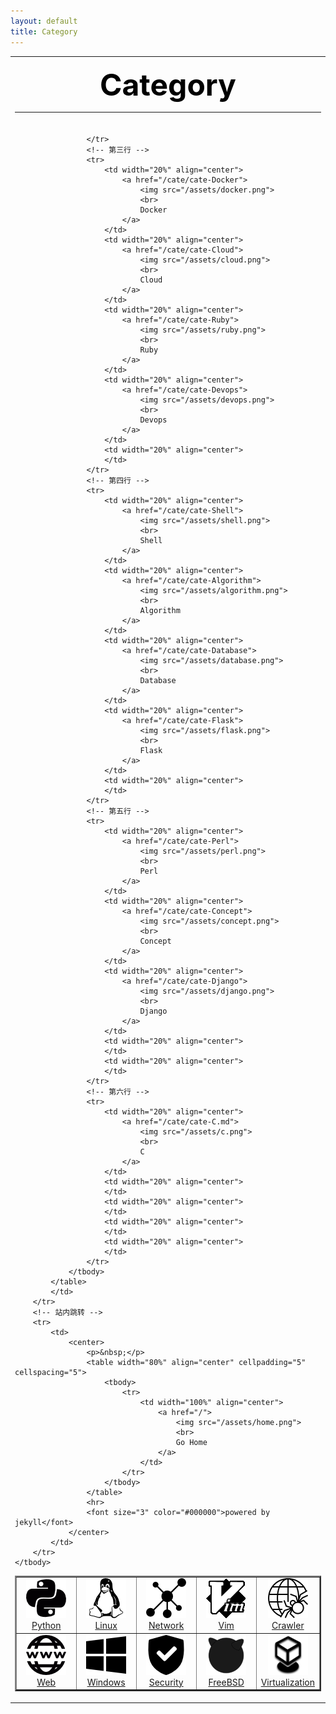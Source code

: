 ```yaml
---
layout: default
title: Category
---
```

<table align="center" border="0" width="70%">
	<tbody>
		<!-- 标题 -->
		<tr>
			<td >
				<p align="center">
					<font size="7" color="#000000">
						<b>Category</b>
					</font>
				</p>
				<hr>
			</td>
		</tr>
		<!-- 具体分类 -->
		<tr>
			<td>
			<table border="2px" width="80%" align="center" cellpadding="5" cellspacing="5">
				<tbody>
					<!-- 第一行 -->
					<tr>
						<td width="20%" align="center">
							<a href="/cate/cate-Python">
								<img src="/assets/python.png" border="0">
								<br>
								Python
							</a>
						</td>
						<td width="20%" align="center">
							<a href="/cate/cate-Linux">
								<img src="/assets/linux.png" border="0">
								<br>
								Linux
							</a>
						</td>
						<td width="20%" align="center">
							<a href="/cate/cate-Network">
								<img src="/assets/network.png">
								<br>
								Network
							</a>
						</td>
						<td width="20%" align="center">
							<a href="/cate/cate-Vim">
								<img src="/assets/vim.png">
								<br>
								Vim
							</a>
						</td>
						<td width="20%" align="center">
							<a href="/cate/cate-Crawler">
								<img src="/assets/crawler.png">
								<br>
								Crawler
							</a>
						</td>
					</tr>
					<!-- 第二行 -->
					<tr>
						<td width="20%" align="center">
							<a href="/cate/cate-Web">
								<img src="/assets/web.png" border="0">
								<br>
								Web
							</a>
						</td>
						<td width="20%" align="center">
							<a href="/cate/cate-Windows">
								<img src="/assets/windows.png" border="0">
								<br>
								Windows
							</a>
						</td>
						<td width="20%" align="center">
							<a href="/cate/cate-Security">
								<img src="/assets/secure.png">
								<br>
								Security
							</a>
						</td>
						<td width="20%" align="center">
							<a href="/cate/cate-FreeBSD">
								<img src="/assets/freebsd.png">
								<br>
								FreeBSD
							</a>
						</td>
						<td width="20%" align="center">
							<a href="/cate/cate-Virtualization">
								<img src="/assets/virtualization.png">
								<br>
								Virtualization
							</a>
						</td>
						
					</tr>
					<!-- 第三行 -->
					<tr>
						<td width="20%" align="center">
							<a href="/cate/cate-Docker">
								<img src="/assets/docker.png">
								<br>
								Docker
							</a>
						</td>
						<td width="20%" align="center">
							<a href="/cate/cate-Cloud">
								<img src="/assets/cloud.png">
								<br>
								Cloud
							</a>
						</td>
						<td width="20%" align="center">
							<a href="/cate/cate-Ruby">
								<img src="/assets/ruby.png">
								<br>
								Ruby
							</a>
						</td>
						<td width="20%" align="center">
							<a href="/cate/cate-Devops">
								<img src="/assets/devops.png">
								<br>
								Devops
							</a>
						</td>
						<td width="20%" align="center">
						</td>
					</tr>
					<!-- 第四行 -->
					<tr>
						<td width="20%" align="center">
							<a href="/cate/cate-Shell">
								<img src="/assets/shell.png">
								<br>
								Shell
							</a>
						</td>
						<td width="20%" align="center">
							<a href="/cate/cate-Algorithm">
								<img src="/assets/algorithm.png">
								<br>
								Algorithm
							</a>
						</td>
						<td width="20%" align="center">
							<a href="/cate/cate-Database">
								<img src="/assets/database.png">
								<br>
								Database
							</a>
						</td>
						<td width="20%" align="center">
							<a href="/cate/cate-Flask">
								<img src="/assets/flask.png">
								<br>
								Flask
							</a>
						</td>
						<td width="20%" align="center">
						</td>
					</tr>
					<!-- 第五行 -->
					<tr>
						<td width="20%" align="center">
							<a href="/cate/cate-Perl">
								<img src="/assets/perl.png">
								<br>
								Perl
							</a>
						</td>
						<td width="20%" align="center">
							<a href="/cate/cate-Concept">
								<img src="/assets/concept.png">
								<br>
								Concept
							</a>
						</td>
						<td width="20%" align="center">
							<a href="/cate/cate-Django">
								<img src="/assets/django.png">
								<br>
								Django
							</a>
						</td>
						<td width="20%" align="center">
						</td>
						<td width="20%" align="center">
						</td>
					</tr>
					<!-- 第六行 -->
					<tr>
						<td width="20%" align="center">
							<a href="/cate/cate-C.md">
								<img src="/assets/c.png">
								<br>
								C
							</a>
						</td>
						<td width="20%" align="center">
						</td>
						<td width="20%" align="center">
						</td>
						<td width="20%" align="center">
						</td>
						<td width="20%" align="center">
						</td>
					</tr>
				</tbody>
			</table>
			</td>
		</tr>
		<!-- 站内跳转 -->
		<tr>
			<td>
				<center>
					<p>&nbsp;</p>
					<table width="80%" align="center" cellpadding="5" cellspacing="5">
						<tbody>
							<tr>
								<td width="100%" align="center">
									<a href="/">
										<img src="/assets/home.png">
										<br>
										Go Home
									</a>
								</td>
							</tr>
						</tbody>
					</table>
					<hr>
					<font size="3" color="#000000">powered by jekyll</font>
				</center>
			</td>
		</tr>
	</tbody>
</table>

